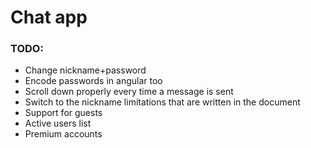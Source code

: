 # Chat app

### TODO:

- Change nickname+password
- Encode passwords in angular too
- Scroll down properly every time a message is sent
- Switch to the nickname limitations that are written in the document
- Support for guests
- Active users list
- Premium accounts

